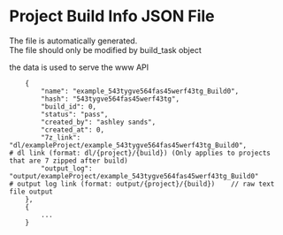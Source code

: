 # Project Build Info JSON File

The file is automatically generated.  
The file should only be modified by build_task object   

the data is used to serve the www API

```
    {
        "name": "example_543tygve564fas45werf43tg_Build0",
        "hash": "543tygve564fas45werf43tg",
        "build_id": 0,
        "status": "pass",
        "created_by": "ashley sands",
        "created_at": 0,
        "7z_link": "dl/exampleProject/example_543tygve564fas45werf43tg_Build0",                 # dl link (format: dl/{project}/{build}) (Only applies to projects that are 7 zipped after build)
        "output_log": "output/exampleProject/example_543tygve564fas45werf43tg_Build0"           # output log link (format: output/{project}/{build})    // raw text file output
    },
    {
        ...
    }
```
